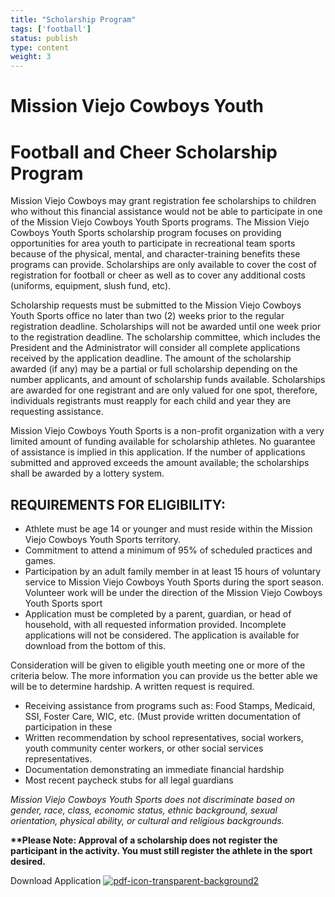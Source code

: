 ```yaml
---
title: "Scholarship Program"
tags: ['football']
status: publish
type: content
weight: 3
---
```

# Mission Viejo Cowboys Youth

# Football and Cheer Scholarship Program

Mission Viejo Cowboys may grant registration fee scholarships to children who without this financial assistance would not be able to participate in one of the Mission Viejo Cowboys Youth Sports programs. The Mission Viejo Cowboys Youth Sports scholarship program focuses on providing opportunities for area youth to participate in recreational team sports because of the physical, mental, and character-training benefits these programs can provide. Scholarships are only available to cover the cost of registration for football or cheer as well as to cover any additional costs (uniforms, equipment, slush fund, etc).

Scholarship requests must be submitted to the Mission Viejo Cowboys Youth Sports office no later than two (2) weeks prior to the regular registration deadline. Scholarships will not be awarded until one week prior to the registration deadline. The scholarship committee, which includes the President and the Administrator will consider all complete applications received by the application deadline. The amount of the scholarship awarded (if any) may be a partial or full scholarship depending on the number applicants, and amount of scholarship funds available. Scholarships are awarded for one registrant and are only valued for one spot, therefore, individuals registrants must reapply for each child and year they are requesting assistance.

Mission Viejo Cowboys Youth Sports is a non-profit organization with a very limited amount of funding available for scholarship athletes. No guarantee of assistance is implied in this application. If the number of applications submitted and approved exceeds the amount available; the scholarships shall be awarded by a lottery system.

## REQUIREMENTS FOR ELIGIBILITY:

- Athlete must be age 14 or younger and must reside within the Mission Viejo Cowboys Youth Sports territory.
- Commitment to attend a minimum of 95% of scheduled practices and games.
- Participation by an adult family member in at least 15 hours of voluntary service to Mission Viejo Cowboys Youth Sports during the sport season. Volunteer work will be under the direction of the Mission Viejo Cowboys Youth Sports sport
- Application must be completed by a parent, guardian, or head of household, with all requested information provided. Incomplete applications will not be considered. The application is available for download from the bottom of this.

Consideration will be given to eligible youth meeting one or more of the criteria below. The more information you can provide us the better able we will be to determine hardship. A written request is required.

- Receiving assistance from programs such as: Food Stamps, Medicaid, SSI, Foster Care, WIC, etc. (Must provide written documentation of participation in these
- Written recommendation by school representatives, social workers, youth community center workers, or other social services representatives.
- Documentation demonstrating an immediate financial hardship
- Most recent paycheck stubs for all legal guardians

_Mission Viejo Cowboys Youth Sports does not discriminate based on gender, race, class, economic status, ethnic background, sexual orientation, physical ability, or cultural and religious backgrounds._

**\*\*Please Note: Approval of a scholarship does not register the participant in the activity. You must still register the athlete in the sport desired.**

Download Application
[![pdf-icon-transparent-background2](http://mvcowboysfootball.files.wordpress.com/2014/04/pdf-icon-transparent-background2.png?w=150)](http://mvcowboysfootball.files.wordpress.com/2014/04/mission-viejo-cowboys-youth-application-v1.pdf) 

